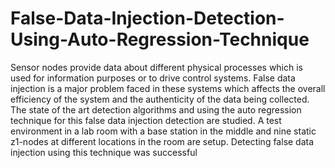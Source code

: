 # False-Data-Injection-Detection-Using-Auto-Regression-Technique
Sensor nodes provide data about different physical processes which is used for information purposes or to drive control systems. False data injection is a major problem faced in these systems which affects the overall efficiency of the system and the authenticity of the data being collected. The state of the art detection algorithms and  using the auto regression technique for this false data injection detection are studied. A test environment in a lab room with a base station in the middle and  nine static z1-nodes at different locations in the room are setup. Detecting false data injection using this technique was successful
